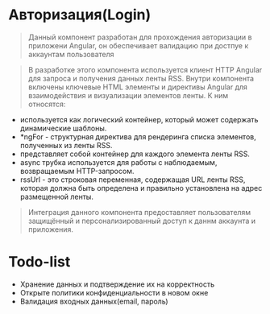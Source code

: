  # Авторизация(Login)

 > Данный компонент разработан для прохождения авторизации в приложени Angular, он обеспечивает валидацию при достпуе к аккаунтам пользователя

> В разработке этого компонента используется клиент HTTP Angular для запроса и получения данных ленты RSS. Внутри компонента включены ключевые HTML элементы и директивы Angular для взаимодействия и визуализации элементов ленты. К ним относятся:

-  <ng-container> используется как логический контейнер, который может содержать динамические шаблоны.
-    *ngFor - структурная директива для рендеринга списка элементов, полученных из ленты RSS.
-    <div> представляет собой контейнер для каждого элемента ленты RSS.
-    async трубка используется для работы с наблюдаемым, возвращаемым HTTP-запросом.
-    rssUrl - это строковая переменная, содержащая URL ленты RSS, которая должна быть определена и правильно установлена на адрес размещенной ленты.

> Интеграция данного компонента предоставляет пользователям защищённый и персонализированный доступ к даннм аккаунта и приложения.

# Todo-list

-   Хранение данных и подтверждение их на корректность
-   Открыте политики конфиденциальности в новом окне
-   Валидация входных данных(email, пароль)
